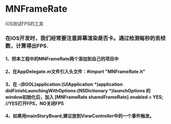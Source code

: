 # MNFrameRate
iOS测试FPS的工具

### 在iOS开发时，我们经常要注意屏幕渲染是否卡。通过检测每秒的丢桢数，计算得出FPS.
#### 1、把本工程中的MNFrameRate两个添加到自己的项目中
#### 2、在AppDelegate.m文件引入头文件：#import "MNFrameRate.h"
#### 3、在 -(BOOL)application:(UIApplication *)application didFinishLaunchingWithOptions:(NSDictionary *)launchOptions 的window初始化后，加入 [MNFrameRate sharedFrameRate].enabled = YES; //YES打开FPS，NO关闭FPS
#### 4、如果用mainStoryBoard,建议放到ViewController中的一个事件触发。
